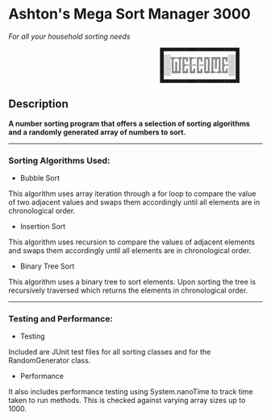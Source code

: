 # Ashton's Mega Sort Manager 3000
*For all your household sorting needs*

                                              █▀▀▀▀▀▀▀▀▀▀▀▀▀▀▀▀▀▀▀▀█
                                              █░░╦─╦╔╗╦─╔╗╔╗╔╦╗╔╗░░█
                                              █░░║║║╠─║─║─║║║║║╠─░░█
                                              █░░╚╩╝╚╝╚╝╚╝╚╝╩─╩╚╝░░█
                                              █▄▄▄▄▄▄▄▄▄▄▄▄▄▄▄▄▄▄▄▄█
                
<h2>Description</h2>

**A number sorting program that offers a selection of sorting algorithms and a randomly generated array of numbers to sort.**

---

<h3>Sorting Algorithms Used:</h3>

- Bubble Sort

This algorithm uses array iteration through a for loop to compare the value of two adjacent values and swaps them accordingly until all elements are in chronological order.

- Insertion Sort

This algorithm uses recursion to compare the values of adjacent elements and swaps them accordingly until all elements are in chronological order.

- Binary Tree Sort

This algorithm uses a binary tree to sort elements. Upon sorting the tree is recursively traversed which returns the elements in chronological order.

---

<h3>Testing and Performance:</h3>

- Testing

Included are JUnit test files for all sorting classes and for the RandomGenerator class.

- Performance

It also includes performance testing using System.nanoTime to track time taken to run methods. This is checked against varying array sizes up to 1000.
